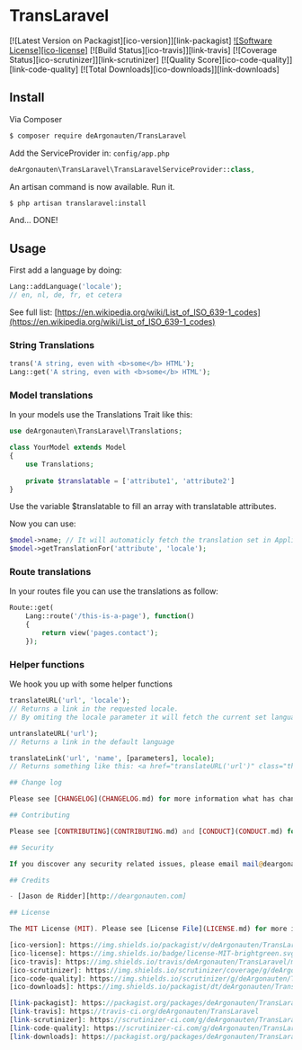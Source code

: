 # TransLaravel

[![Latest Version on Packagist][ico-version]][link-packagist]
[![Software License][ico-license]](LICENSE.md)
[![Build Status][ico-travis]][link-travis]
[![Coverage Status][ico-scrutinizer]][link-scrutinizer]
[![Quality Score][ico-code-quality]][link-code-quality]
[![Total Downloads][ico-downloads]][link-downloads]

## Install

Via Composer

``` bash
$ composer require deArgonauten/TransLaravel
```
 
Add the ServiceProvider in: `config/app.php`
``` php
deArgonauten\TransLaravel\TransLaravelServiceProvider::class,
```

An artisan command is now available. Run it.
``` bash
$ php artisan translaravel:install
```

And... DONE!

## Usage

First add a language by doing:
``` php
Lang::addLanguage('locale');
// en, nl, de, fr, et cetera
```
See full list: [https://en.wikipedia.org/wiki/List_of_ISO_639-1_codes](https://en.wikipedia.org/wiki/List_of_ISO_639-1_codes)

### String Translations

``` php
trans('A string, even with <b>some</b> HTML');
Lang::get('A string, even with <b>some</b> HTML');
```

### Model translations
In your models use the Translations Trait like this:

``` php
use deArgonauten\TransLaravel\Translations;

class YourModel extends Model
{
	use Translations;
	
	private $translatable = ['attribute1', 'attribute2']
}
```
Use the variable $translatable to fill an array with translatable attributes.

Now you can use:
``` php
$model->name; // It will automaticly fetch the translation set in Application.
$model->getTranslationFor('attribute', 'locale');
```


### Route translations
In your routes file you can use the translations as follow:
``` php
Route::get(
	Lang::route('/this-is-a-page'), function()
	{
		return view('pages.contact');
	});
```

### Helper functions
We hook you up with some helper functions
``` php
translateURL('url', 'locale');
// Returns a link in the requested locale.
// By omiting the locale parameter it will fetch the current set language.

untranslateURL('url');
// Returns a link in the default language

translateLink('url', 'name', [parameters], locale);
// Returns something like this: <a href="translateURL('url')" class="this and that">trans('name')</a>

## Change log

Please see [CHANGELOG](CHANGELOG.md) for more information what has changed recently.

## Contributing

Please see [CONTRIBUTING](CONTRIBUTING.md) and [CONDUCT](CONDUCT.md) for details.

## Security

If you discover any security related issues, please email mail@deargonauten.com instead of using the issue tracker.

## Credits

- [Jason de Ridder][http://deargonauten.com]

## License

The MIT License (MIT). Please see [License File](LICENSE.md) for more information.

[ico-version]: https://img.shields.io/packagist/v/deArgonauten/TransLaravel.svg?style=flat-square
[ico-license]: https://img.shields.io/badge/license-MIT-brightgreen.svg?style=flat-square
[ico-travis]: https://img.shields.io/travis/deArgonauten/TransLaravel/master.svg?style=flat-square
[ico-scrutinizer]: https://img.shields.io/scrutinizer/coverage/g/deArgonauten/TransLaravel.svg?style=flat-square
[ico-code-quality]: https://img.shields.io/scrutinizer/g/deArgonauten/TransLaravel.svg?style=flat-square
[ico-downloads]: https://img.shields.io/packagist/dt/deArgonauten/TransLaravel.svg?style=flat-square

[link-packagist]: https://packagist.org/packages/deArgonauten/TransLaravel
[link-travis]: https://travis-ci.org/deArgonauten/TransLaravel
[link-scrutinizer]: https://scrutinizer-ci.com/g/deArgonauten/TransLaravel/code-structure
[link-code-quality]: https://scrutinizer-ci.com/g/deArgonauten/TransLaravel
[link-downloads]: https://packagist.org/packages/deArgonauten/TransLaravel
